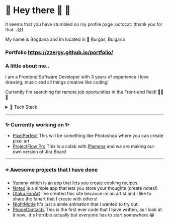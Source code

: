 # :space_invader: Hey there 👋 :space_invader:
It seems that you have stumbled on my profile page  :octocat: (thank you for that...:sweat_smile:)

My name is Bogdana and im located in :round_pushpin: Burgas, Bulgaria

### Portfolio https://zzergy.github.io/portfolio/
### A little about me..
  I am a Frontend Software Developer with 3 years of experience
  I love drawing, music and all things creative like coding!

  Currently I'm searching for remote job oportunities in the Front-end field! :tada::tada::tada:

<details>
<summary>🌱 Tech Stack</summary>
 • React • JavaSript • TypeScript • HTML5 • CSS3 • SASS • SCSS • Jest • Redux / Redux Toolkit • Axios • React Querry • Fontawesome 5/6 • Firebase JS SDK • React Router • SemanticUi React • Bootstrap • Ant Design • MaterialUI • Notistack
</details>

---

### :sparkles: Currently working on :sparkles:
- [PixelPerfect](https://github.com/zzergy/pixel-craft-studio) This will be something like Photoshop where you can create pixel art
- [ProjectFlow Pro](https://github.com/zzergy/project-flow-pro) This is a colab with [Plamena](https://github.com/Plamena37) and we are making our own version of Jira Board

---
### :star: Awesome projects that I have done
-  [Yummy](https://github.com/zzergy/Yummy) which is an app that lets you create cooking recipes.
- [Noted](https://github.com/zzergy/Noted) is a simple app that lets you store your thoughts (create notes!)
- [Otaku FanArt](https://github.com/zzergy/Otaku-Fanart) I've created this site because im an artist and I like to share the fanart that I create with others!
- [NightMode](https://github.com/zzergy/NightMode) It's just a simle animation that I wanted to try out.
- [PhoneContacts](https://github.com/zzergy/PhoneContacts) This is the first ever code that I have written, as I look at it now.. it's horrible actually but everyone has to start somewhere :joy:
